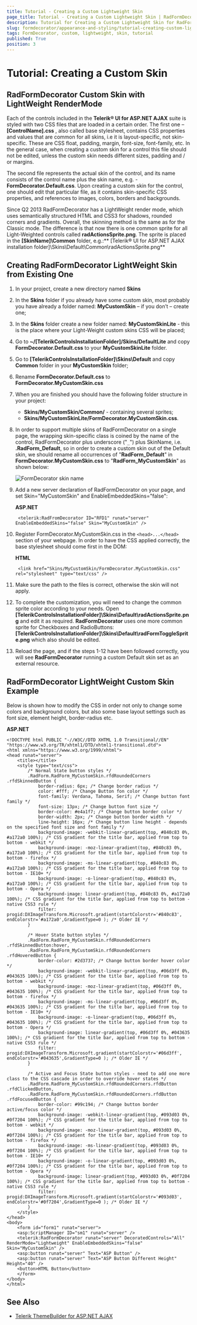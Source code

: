 ```yaml
---
title: Tutorial - Creating a Custom Lightweight Skin
page_title: Tutorial - Creating a Custom Lightweight Skin | RadFormDecorator for ASP.NET AJAX Documentation
description: Tutorial for Creating a Custom Lightweight Skin for RadFormDecorator
slug: formdecorator/appearance-and-styling/tutorial-creating-custom-lightweight-skin
tags: FormDecorator, custom, lightweight, skin, tutorial
published: True
position: 3
---
```


# Tutorial: Creating a Custom Skin

## RadFormDecorator Custom Skin with LightWeight RenderMode

Each of the controls included in the **Telerik® UI for ASP.NET AJAX** suite is styled with two CSS files that are loaded in a certain order. The first one – **[ControlName].css** , also called base stylesheet, contains CSS properties and values that are common for all skins, i.e it is layout-specific, not skin-specific. These are CSS float, padding, margin, font-size, font-family, etc. In the general case, when creating a custom skin for a control this file should not be edited, unless the custom skin needs different sizes, padding and / or margins. 

The second file represents the actual skin of the control, and its name consists of the control name plus the skin name, e.g. - **FormDecorator.Default.css**. Upon creating a custom skin for the control, one should edit that particular file, as it contains skin-specific CSS properties, and references to images, colors, borders and backgrounds. 

Since Q2 2013 RadFormDecorator has a LightWeight render mode, which uses semantically structured HTML and CSS3 for shadows, rounded corners and gradients. Overall, the skinning method is the same as for the Classic mode. The difference is that now there is one common sprite for all Light-Weighted controls called **radActionsSprite.png**. The sprite is placed in the **[SkinName]\Common** folder, e.g.:** [Telerik® UI for ASP.NET AJAX installation folder]\Skins\Default\Common\radActionsSprite.png**



## Creating RadFormDecorator LightWeight Skin from Existing One


1. In your project, create a new directory named **Skins**


1. In the **Skins** folder if you already have some custom skin, most probably you have already a folder named: **MyCustomSkin** – if you don’t – create one;

1. In the **Skins** folder create a new folder named: **MyCustomSkinLite** - this is the place where your Light-Weight custom skins CSS will be placed;


1. Go to **~/[TelerikControlsInstallationFolder]/Skins/DefaultLite** and copy **FormDecorator.Default.css** to your **MyCustomSkinLite** folder. 

1. Go to **[TelerikControlsInstallationFolder]\Skins\Default** and copy **Common** folder in your **MyCustomSkin** folder;


1. Rename **FormDecorator.Default.css** to **FormDecorator.MyCustomSkin.css**

1. When you are finished you should have the following folder structure in your project:
	* **Skins/MyCustomSkin/Common/** - containing several sprites;
	* **Skins/MyCustomSkinLite/FormDecorator.MyCustomSkin.css**.


1. In order to support multiple skins of RadFormDecorator on a single page, the wrapping skin-specific class is coined by the name of the control, RadFormDecorator plus underscore ("`_`") plus SkinName, i.e. **.RadForm_Default**, so in order to create a custom skin out of the Default skin, we should rename all occurrences of "**RadForm_Default**" in **FormDecorator.MyCustomSkin.css** to "**RadForm_MyCustomSkin**" as shown below:

	![FormDecorator skin name](images/RenameRFDLight.png)

1. Add a new server declaration of RadFormDecorator on your page, and set Skin="MyCustomSkin" and EnableEmbeddedSkins="false":

	__ASP.NET__

		<telerik:RadFromDecorator ID="RFD1" runat="server"  EnableEmbeddedSkins="false" Skin="MyCustomSkin" />



1. Register FormDecorator.MyCustomSkin.css in the `<head>...</head>` section of your webpage. In order to have the CSS applied correctly, the base stylesheet should come first in the DOM:

	__HTML__

		<link href="Skins/MyCustomSkin/FormDecorator.MyCustomSkin.css" rel="stylesheet" type="text/css" />

1. Make sure the path to the files is correct, otherwise the skin will not apply.

1. To complete the customization, you will need to change the common sprite color according to your needs. Open **[TelerikControlsInstallationFolder]\Skins\Default\radActionsSprite.png** and edit it as required. **RadFormDecorator** uses one more common sprite for Checkboxes and RadioButtons: **[TelerikControlsInstallationFolder]\Skins\Default\radFormToggleSprite.png** which also should be edited.

1. Reload the page, and if the steps 1-12 have been followed correctly, you will see **RadFormDecorator** running a custom Default skin set as an external resource.


## RadFormDecorator LightWeight Custom Skin Example

Below is shown how to modify the CSS in order not only to change some colors and background colors, but also some base layout settings such as font size, element height, border-radius etc.

__ASP.NET__

	<!DOCTYPE html PUBLIC "-//W3C//DTD XHTML 1.0 Transitional//EN" "https://www.w3.org/TR/xhtml1/DTD/xhtml1-transitional.dtd">
	<html xmlns="https://www.w3.org/1999/xhtml">
	<head runat="server">
	    <title></title>
	    <style type="text/css">
	        /* Normal State button styles */
	        .RadForm.RadForm_MyCustomSkin.rfdRoundedCorners .rfdSkinnedButton {
	            border-radius: 6px; /* Change border radius */
	            color: #fff; /* Change Button fon color */
	            font-family: Verdana, Tahoma, Serif; /* Change button font family */
	            font-size: 13px; /* Change button font size */
	            border-color: #e4a1f7; /* Change button border color */
	            border-width: 2px; /* Change button border width */
	            line-height: 16px; /* Change button line height - depends on the specified font size and font family */
	            background-image: -webkit-linear-gradient(top, #840c83 0%, #a172a0 100%); /* CSS gradient for the title bar, applied from top to bottom - webkit */
	            background-image: -moz-linear-gradient(top, #840c83 0%, #a172a0 100%); /* CSS gradient for the title bar, applied from top to bottom - firefox */
	            background-image: -ms-linear-gradient(top, #840c83 0%, #a172a0 100%); /* CSS gradient for the title bar, applied from top to bottom - IE10+ */
	            background-image: -o-linear-gradient(top, #840c83 0%, #a172a0 100%); /* CSS gradient for the title bar, applied from top to bottom - Opera */
	            background-image: linear-gradient(top, #840c83 0%, #a172a0 100%); /* CSS gradient for the title bar, applied from top to bottom - native CSS3 rule */
	            filter: progid:DXImageTransform.Microsoft.gradient(startColorstr='#840c83', endColorstr='#a172a0',GradientType=0 ); /* Older IE */
	        }
	
	        /* Hover State button styles */
	        .RadForm.RadForm_MyCustomSkin.rfdRoundedCorners .rfdSkinnedButton:hover,
	        .RadForm.RadForm_MyCustomSkin.rfdRoundedCorners .rfdHoveredButton {
	            border-color: #2d3737; /* Change button border hover color */
	            background-image: -webkit-linear-gradient(top, #06d3ff 0%, #043635 100%); /* CSS gradient for the title bar, applied from top to bottom - webkit */
	            background-image: -moz-linear-gradient(top, #06d3ff 0%, #043635 100%); /* CSS gradient for the title bar, applied from top to bottom - firefox */
	            background-image: -ms-linear-gradient(top, #06d3ff 0%, #043635 100%); /* CSS gradient for the title bar, applied from top to bottom - IE10+ */
	            background-image: -o-linear-gradient(top, #06d3ff 0%, #043635 100%); /* CSS gradient for the title bar, applied from top to bottom - Opera */
	            background-image: linear-gradient(top, #06d3ff 0%, #043635 100%); /* CSS gradient for the title bar, applied from top to bottom - native CSS3 rule */
	            filter: progid:DXImageTransform.Microsoft.gradient(startColorstr='#06d3ff', endColorstr='#043635',GradientType=0 ); /* Older IE */
	        }
	
	        /* Active and Focus State button styles - need to add one more class to the CSS cascade in order to override hover states */
	        .RadForm.RadForm_MyCustomSkin.rfdRoundedCorners.rfdButton .rfdClickedButton,
	        .RadForm.RadForm_MyCustomSkin.rfdRoundedCorners.rfdButton .rfdFocusedButton {
	            border-color: #99c194; /* Change button border active/focus color */
	            background-image: -webkit-linear-gradient(top, #093d03 0%, #0f7204 100%); /* CSS gradient for the title bar, applied from top to bottom - webkit */
	            background-image: -moz-linear-gradient(top, #093d03 0%, #0f7204 100%); /* CSS gradient for the title bar, applied from top to bottom - firefox */
	            background-image: -ms-linear-gradient(top, #093d03 0%, #0f7204 100%); /* CSS gradient for the title bar, applied from top to bottom - IE10+ */
	            background-image: -o-linear-gradient(top, #093d03 0%, #0f7204 100%); /* CSS gradient for the title bar, applied from top to bottom - Opera */
	            background-image: linear-gradient(top, #093d03 0%, #0f7204 100%); /* CSS gradient for the title bar, applied from top to bottom - native CSS3 rule */
	            filter: progid:DXImageTransform.Microsoft.gradient(startColorstr='#093d03', endColorstr='#0f7204',GradientType=0 ); /* Older IE */
	        }
	    </style>
	</head>
	<body>
	    <form id="form1" runat="server">
	    <asp:ScriptManager ID="sm1" runat="server" />
	    <telerik:RadFormDecorator runat="server" DecoratedControls="All" RenderMode="Lightweight" EnableEmbeddedSkins="false" Skin="MyCustomSkin" />
	    <asp:button runat="server" Text="ASP Button" />
	    <asp:button runat="server" Text="ASP Button Different Height" Height="40" />
	    <button>HTML Button</button>
	    </form>
	</body>
	</html>
    

   
## See Also

 * [Telerik ThemeBuilder for ASP.NET AJAX](https://themebuilder.telerik.com/)


